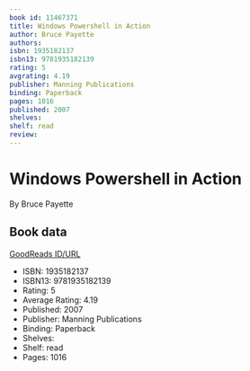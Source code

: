 ```yaml
---
book id: 11467371
title: Windows Powershell in Action
author: Bruce Payette
authors: 
isbn: 1935182137
isbn13: 9781935182139
rating: 5
avgrating: 4.19
publisher: Manning Publications
binding: Paperback
pages: 1016
published: 2007
shelves: 
shelf: read
review: 
---
```


# Windows Powershell in Action

By Bruce Payette

## Book data

[GoodReads ID/URL](https://www.goodreads.com/book/show/11467371)

- ISBN: 1935182137
- ISBN13: 9781935182139
- Rating: 5
- Average Rating: 4.19
- Published: 2007
- Publisher: Manning Publications
- Binding: Paperback
- Shelves: 
- Shelf: read
- Pages: 1016

